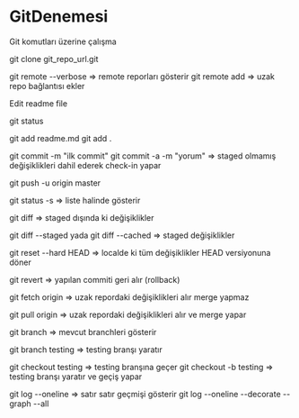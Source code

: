 # GitDenemesi
Git komutları üzerine çalışma

git clone git_repo_url.git

git remote --verbose => remote reporları gösterir
git remote add <shortName> <url> => uzak repo bağlantısı ekler

Edit readme file

git status

git add readme.md
git add .

git commit -m "ilk commit"
git commit -a -m "yorum" => staged olmamış değişiklikleri dahil ederek check-in yapar

git push -u origin master

git status -s => liste halinde gösterir

git diff => staged dışında ki değişiklikler

git diff --staged yada git diff --cached => staged değişiklikler

git reset --hard HEAD => localde ki tüm değişiklikler HEAD versiyonuna döner

git revert => yapılan commiti geri alır (rollback)

git fetch origin => uzak repordaki değişiklikleri alır merge yapmaz

git pull origin => uzak repordaki değişiklikleri alır ve merge yapar

git branch => mevcut branchleri gösterir

git branch testing => testing branşı yaratır

git checkout testing => testing branşına geçer
git checkout -b testing => testing branşı yaratır ve geçiş yapar

git log --oneline => satır satır geçmişi gösterir
git log --oneline --decorate --graph --all